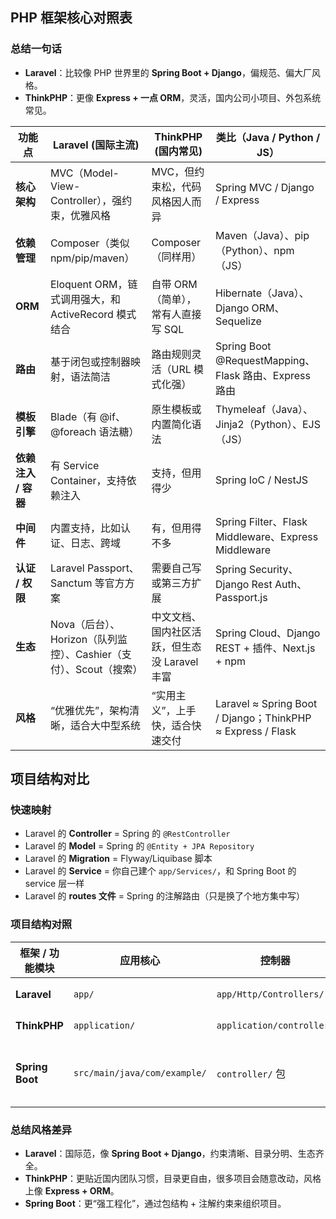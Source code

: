 ##  PHP 框架核心对照表

### 总结一句话

- **Laravel**：比较像 PHP 世界里的 **Spring Boot + Django**，偏规范、偏大厂风格。
- **ThinkPHP**：更像 **Express + 一点 ORM**，灵活，国内公司小项目、外包系统常见。

| 功能点              | Laravel (国际主流)                                           | ThinkPHP (国内常见)                           | 类比（Java / Python / JS）                                 |
| ------------------- | ------------------------------------------------------------ | --------------------------------------------- | ---------------------------------------------------------- |
| **核心架构**        | MVC（Model-View-Controller），强约束，优雅风格               | MVC，但约束松，代码风格因人而异               | Spring MVC / Django / Express                              |
| **依赖管理**        | Composer（类似 npm/pip/maven）                               | Composer（同样用）                            | Maven（Java）、pip（Python）、npm（JS）                    |
| **ORM**             | Eloquent ORM，链式调用强大，和 ActiveRecord 模式结合         | 自带 ORM（简单），常有人直接写 SQL            | Hibernate（Java）、Django ORM、Sequelize                   |
| **路由**            | 基于闭包或控制器映射，语法简洁                               | 路由规则灵活（URL 模式化强）                  | Spring Boot @RequestMapping、Flask 路由、Express 路由      |
| **模板引擎**        | Blade（有 @if、@foreach 语法糖）                             | 原生模板或内置简化语法                        | Thymeleaf（Java）、Jinja2（Python）、EJS（JS）             |
| **依赖注入 / 容器** | 有 Service Container，支持依赖注入                           | 支持，但用得少                                | Spring IoC / NestJS                                        |
| **中间件**          | 内置支持，比如认证、日志、跨域                               | 有，但用得不多                                | Spring Filter、Flask Middleware、Express Middleware        |
| **认证 / 权限**     | Laravel Passport、Sanctum 等官方方案                         | 需要自己写或第三方扩展                        | Spring Security、Django Rest Auth、Passport.js             |
| **生态**            | Nova（后台）、Horizon（队列监控）、Cashier（支付）、Scout（搜索） | 中文文档、国内社区活跃，但生态没 Laravel 丰富 | Spring Cloud、Django REST + 插件、Next.js + npm            |
| **风格**            | “优雅优先”，架构清晰，适合大中型系统                         | “实用主义”，上手快，适合快速交付              | Laravel ≈ Spring Boot / Django；ThinkPHP ≈ Express / Flask |

## 项目结构对比

### 快速映射

- Laravel 的 **Controller** = Spring 的 `@RestController`
- Laravel 的 **Model** = Spring 的 `@Entity + JPA Repository`
- Laravel 的 **Migration** = Flyway/Liquibase 脚本
- Laravel 的 **Service** = 你自己建个 `app/Services/`，和 Spring Boot 的 service 层一样
- Laravel 的 **routes 文件** = Spring 的注解路由（只是换了个地方集中写）

### 项目结构对照

| 框架 / 功能模块 | 应用核心                     | 控制器                    | 模型 / 实体                                         | 服务层                   | 路由定义                                | 配置文件                             | 模板 / 视图            | 静态资源            | 数据库迁移                           | 数据填充                  | 国际化            | 测试             | 依赖管理                   | 命令行工具                                |
| --------------- | ---------------------------- | ------------------------- | --------------------------------------------------- | ------------------------ | --------------------------------------- | ------------------------------------ | ---------------------- | ------------------- | ------------------------------------ | ------------------------- | ----------------- | ---------------- | -------------------------- | ----------------------------------------- |
| **Laravel**     | `app/`                       | `app/Http/Controllers/`   | `app/Models/`                                       | `app/Services/` (可自建) | `routes/web.php`, `routes/api.php`      | `config/` + `.env`                   | `resources/views/`     | `public/`           | `database/migrations/`               | `database/seeders/`       | `resources/lang/` | `tests/`         | `composer.json`            | `artisan`                                 |
| **ThinkPHP**    | `application/`               | `application/controller/` | `application/model/` 或 `application/common/model/` | `application/service/`   | `route/`                                | `config/` + `.env`                   | `application/view/`    | `public/`           | `database/migrations/`               | `database/seeds/`         | `lang/`           | `tests/`         | `composer.json`            | `think`                                   |
| **Spring Boot** | `src/main/java/com/example/` | `controller/` 包          | `entity/` + `repository/`                           | `service/` 包            | 注解：`@RequestMapping` / `@GetMapping` | `src/main/resources/application.yml` | `resources/templates/` | `resources/static/` | `db/migration/` (Flyway / Liquibase) | `data.sql` / `import.sql` | `resources/i18n/` | `src/test/java/` | `pom.xml` / `build.gradle` | `mvn spring-boot:run` / `gradlew bootRun` |

### 总结风格差异

- **Laravel**：国际范，像 **Spring Boot + Django**，约束清晰、目录分明、生态齐全。
- **ThinkPHP**：更贴近国内团队习惯，目录更自由，很多项目会随意改动，风格上像 **Express + ORM**。
- **Spring Boot**：更“强工程化”，通过包结构 + 注解约束来组织项目。